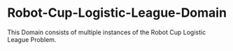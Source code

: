 # Robot-Cup-Logistic-League-Domain
This Domain consists of multiple instances of the Robot Cup Logistic League Problem.

